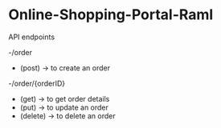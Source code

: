 # Online-Shopping-Portal-Raml

API endpoints

-/order

   - (post) -> to create an order
  
-/order/{orderID} 

  - (get) -> to get order details
  - (put) -> to update an order
  - (delete) -> to delete an order
